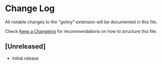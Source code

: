 # Change Log

All notable changes to the "gotiny" extension will be documented in this file.

Check [Keep a Changelog](http://keepachangelog.com/) for recommendations on how to structure this file.

## [Unreleased]

- Initial release
